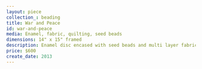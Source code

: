 ```yaml
---
layout: piece
collection_: beading
title: War and Peace
id: war-and-peace
media: Enamel, fabric, quilting, seed beads
dimensions: 14" x 15" framed
description: Enamel disc encased with seed beads and multi layer fabric collage with threads with 3" inch beige matt in glass maple frame 2" deep.
price: $600
create_date: 2013
---
```

